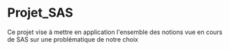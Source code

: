 # Projet_SAS
Ce projet vise à mettre en application l'ensemble des notions vue en cours de SAS sur une problématique de notre choix 
